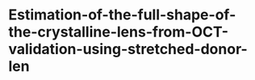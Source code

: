 # Estimation-of-the-full-shape-of-the-crystalline-lens-from-OCT-validation-using-stretched-donor-len